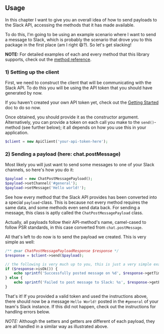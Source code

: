 ## Usage

In this chapter I want to give you an overall idea of how to send payloads to the Slack API, accessing the methods
that it has made available.

To do this, I'm going to be using an example scenario where I want to send a message to Slack, which is probably the
scenario that drove you to this package in the first place (am I right :smile:?). So let's get slacking!

**NOTE:** For detailed examples of each and every method that this library supports, check out the [method reference](methods/index.md).

### 1) Setting up the client

First, we need to construct the client that will be communicating with the Slack API. To do this you will be using the
API token that you should have generated by now.

If you haven't created your own API token yet, check out the [Getting Started](getting-started.md) doc to do so now.

Once obtained, you should provide it as the constructor argument. Alternatively, you can provide a token on each call you
make to the `send()`-method (see further below); it all depends on how you use this in your application.

```php
$client = new ApiClient('your-api-token-here');
```

### 2) Sending a payload (here: chat.postMessage)

Most likely you will just want to send some messages to one of your Slack channels, so here's how you do it:

```php
$payload = new ChatPostMessagePayload();
$payload->setChannel('#general');
$payload->setMessage('Hello world!');
```

See how every method that the Slack API provides has been converted into a special `payload`-class. This is because not every
method requires the same data, and some methods even send data back. For sending a message, this class is aptly called the
`ChatPostMessagePayload` class.

Actually, all payloads follow their API-method's name, camel-cased to follow PSR standards,
in this case converted from `chat.postMessage`.

All that's left to do now is to send the payload we created. This is very simple as well:
```php
/** @var ChatPostMessagePayloadResponse $response */
$response = $client->send($payload);

// the following is very much up to you, this is just a very simple example
if ($response->isOk()) {
    echo sprintf('Successfully posted message on %d', $response->getTimestamp());
} else {
    echo sprintf('Failed to post message to Slack: %s', $response->getErrorExplanation());
}
```

That's it! If you provided a valid token and used the instructions above, there should now be a message `Hello World!`
posted in the `#general` of your team's Slack instance. If this did not happen, check out the instructions for handling
errors below.

*NOTE:* Although the setters and getters are different of each payload, they are all handled in a similar way as illustrated above.
